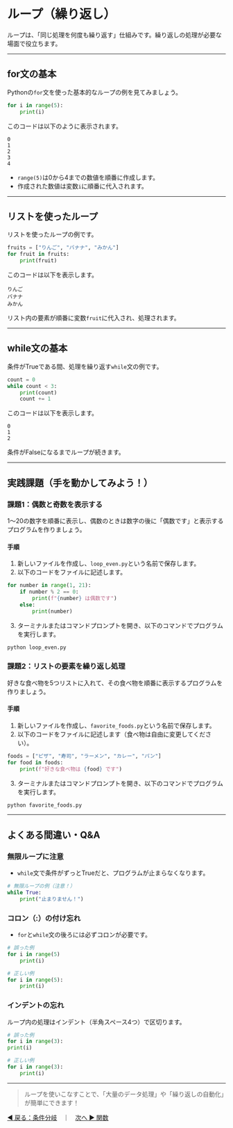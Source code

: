 # ループ（繰り返し）

ループは、「同じ処理を何度も繰り返す」仕組みです。繰り返しの処理が必要な場面で役立ちます。

---

## for文の基本

Pythonの`for`文を使った基本的なループの例を見てみましょう。

```python
for i in range(5):
    print(i)
```

このコードは以下のように表示されます。

```
0
1
2
3
4
```

* `range(5)`は0から4までの数値を順番に作成します。
* 作成された数値は変数`i`に順番に代入されます。

---

## リストを使ったループ

リストを使ったループの例です。

```python
fruits = ["りんご", "バナナ", "みかん"]
for fruit in fruits:
    print(fruit)
```

このコードは以下を表示します。

```
りんご
バナナ
みかん
```

リスト内の要素が順番に変数`fruit`に代入され、処理されます。

---

## while文の基本

条件がTrueである間、処理を繰り返す`while`文の例です。

```python
count = 0
while count < 3:
    print(count)
    count += 1
```

このコードは以下を表示します。

```
0
1
2
```

条件がFalseになるまでループが続きます。

---

## 実践課題（手を動かしてみよう！）

### 課題1：偶数と奇数を表示する

1〜20の数字を順番に表示し、偶数のときは数字の後に「偶数です」と表示するプログラムを作りましょう。

#### 手順

1. 新しいファイルを作成し、`loop_even.py`という名前で保存します。
2. 以下のコードをファイルに記述します。

```python
for number in range(1, 21):
    if number % 2 == 0:
        print(f"{number} は偶数です")
    else:
        print(number)
```

3. ターミナルまたはコマンドプロンプトを開き、以下のコマンドでプログラムを実行します。

```bash
python loop_even.py
```

### 課題2：リストの要素を繰り返し処理

好きな食べ物を5つリストに入れて、その食べ物を順番に表示するプログラムを作りましょう。

#### 手順

1. 新しいファイルを作成し、`favorite_foods.py`という名前で保存します。
2. 以下のコードをファイルに記述します（食べ物は自由に変更してください）。

```python
foods = ["ピザ", "寿司", "ラーメン", "カレー", "パン"]
for food in foods:
    print(f"好きな食べ物は {food} です")
```

3. ターミナルまたはコマンドプロンプトを開き、以下のコマンドでプログラムを実行します。

```bash
python favorite_foods.py
```

---

## よくある間違い・Q\&A

### 無限ループに注意

* `while`文で条件がずっとTrueだと、プログラムが止まらなくなります。

```python
# 無限ループの例（注意！）
while True:
    print("止まりません！")
```

### コロン（:）の付け忘れ

* `for`と`while`文の後ろには必ずコロンが必要です。

```python
# 誤った例
for i in range(5)
    print(i)

# 正しい例
for i in range(5):
    print(i)
```

### インデントの忘れ

ループ内の処理はインデント（半角スペース4つ）で区切ります。

```python
# 誤った例
for i in range(3):
print(i)

# 正しい例
for i in range(3):
    print(i)
```

---

> ループを使いこなすことで、「大量のデータ処理」や「繰り返しの自動化」が簡単にできます！

[◀ 戻る：条件分岐](python_basic_if.md)　｜　[次へ ▶ 関数](python_basic_func.md)

